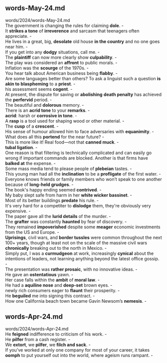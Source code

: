 ## words-May-24.md ##  
words/2024/words-May-24.md  
The government is changing the rules for claiming **dole**. -  
It **strikes a tone** of **irreverence** and sarcasm that teenagers often appreciate. -  
He lives in a great, big, **desolate** old house **in the country** and no one goes near him. -  
If you get into any **dodgy** situations, call me. -  
The **plaintiff** can now more clearly show **culpability**. -  
The play was considered an **affront** to public morals.  -  
Inflation was the **scourge** of the 1970s. -  
You hear talk about American business being **flabby**. -  
Are some languages better than others? To ask a linguist such a question **is akin to** **blaspheming** to a **priest**. -  
his assessment seems **cogent**. -  
At present, the dispute for saving or **abolishing** **death penalty** has achieved the **perfervid** period. -  
The beautiful and **dolorous** memory. -  
There is an **acrid tone** to your **remarks**. -  
**acrid**: harsh or **corrosive in tone**. -  
A **rasp** is a tool used for shaping wood or other material. -  
The **cusp** of a **crescent**. -  
His sense of humour allowed him to face adversaries with **equanimity**. -  
What does all this **portend** for the near future?  -  
This is more like it! Real food—not that **canned muck**. -  
**tubal ligation**. -  
One reason is that filtering is technically complicated and can easily go wrong if important commands are blocked. Another is that firms have **balked at** the expense. -  
Some mass media tend to please people of **plebeian** tastes. -  
This young man had all the **inclination** to be a **profligate** of the first water. -  
Everyone knows friends or family members who won’t speak to one another because of **long-held grudges**. -  
The book's happy ending seemed **contrived**. -  
My baby slept safe from harm in her **white wicker bassinet**. -  
Most of its better buildings **predate** his rule. -  
It's very hard for a competiter to **dislodge** them, they're obviously very expensive. -  
The paper gave all the **lurid details** of the murder. -  
The **grafter** was constantly **haunted** by fear of discovery. -  
They remained **impoverished** despite some **meager** economic investments from the US and Europe. -  
**Uprisings**, civil wars, and **border tussles** were common throughout the next 100+ years, though at least not on the scale of the massive civil wars **chronically** breaking out to the north in Mexico. -  
Simply put, I was a **curmudgeon** at work, increasingly **cynical** about the intentions of leaders, not learning anything beyond the latest office gossip. -  
The presentation was **rather prosaic**, with no innovative ideas. -  
He gave an **ostentatious** yawn. -  
Her case falls within the **ambit** of **moral law**. -  
He had a **aquiline nose** and **deep-set** brown eyes. -  
newly rich consumers eager to **flaunt** their prosperity. -  
He **beguiled** me into signing this contract.  -  
How one California beach town became Gavin Newsom’s **nemesis**. -  

## words-Apr-24.md ##  
words/2024/words-Apr-24.md  
He **feigned** indifference to criticism of his work. -  
He **pilfer** from a cash register. -  
We **extort**, we **pilfer**, we **filch and sack**. -  
If you’ve worked at only one company for most of your career, it takes **oomph** to put yourself out into the world, where ageism runs rampant. -  

